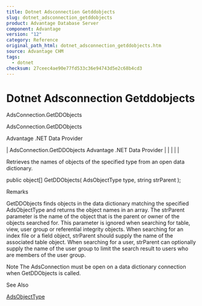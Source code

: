 ```yaml
---
title: Dotnet Adsconnection Getddobjects
slug: dotnet_adsconnection_getddobjects
product: Advantage Database Server
component: Advantage
version: "12"
category: Reference
original_path_html: dotnet_adsconnection_getddobjects.htm
source: Advantage CHM
tags:
  - dotnet
checksum: 27ceec4ae90e77fd533c36e94743d5e2c68b4cd3
---
```


# Dotnet Adsconnection Getddobjects

AdsConnection.GetDDObjects

AdsConnection.GetDDObjects

Advantage .NET Data Provider

| AdsConnection.GetDDObjects  Advantage .NET Data Provider |  |  |  |  |

Retrieves the names of objects of the specified type from an open data dictionary.

public object[] GetDDObjects( AdsObjectType type, string strParent );

Remarks

GetDDObjects finds objects in the data dictionary matching the specified AdsObjectType and returns the object names in an array. The strParent parameter is the name of the object that is the parent or owner of the objects searched for. This parameter is ignored when searching for table, view, user group or referential integrity objects. When searching for an index file or a field object, strParent should supply the name of the associated table object. When searching for a user, strParent can optionally supply the name of the user group to limit the search result to users who are members of the user group.

Note The AdsConnection must be open on a data dictionary connection when GetDDObjects is called.

See Also

[AdsObjectType](dotnet_adsconnection_adsobjecttype.md)
